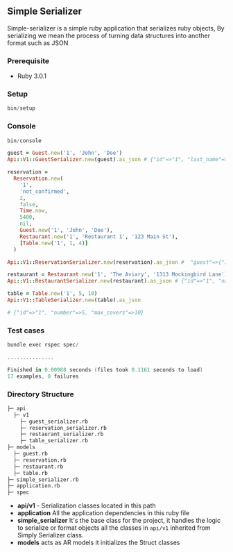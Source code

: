## Simple Serializer

Simple-serializer is a simple ruby application that serializes ruby objects, By serializing we mean the process of turning data structures into another format such as JSON

### Prerequisite

- Ruby 3.0.1

### Setup

```powershell
bin/setup
```

### Console

```powershell
bin/console
```

```ruby
guest = Guest.new('1', 'John', 'Doe')
Api::V1::GuestSerializer.new(guest).as_json # {"id"=>"1", "last_name"=>"Doe", "first_name"=>"John"}
```

```ruby
reservation =
  Reservation.new(
    '1',
    'not_confirmed',
    2,
    false,
    Time.now,
    5400,
    nil,
    Guest.new('1', 'John', 'Doe'),
    Restaurant.new('1', 'Restaurant 1', '123 Main St'),
    [Table.new('1', 1, 4)]
  )

Api::V1::ReservationSerializer.new(reservation).as_json #  "guest"=>{"id"=>"1", "last_name"=>"Doe", "first_name"=>"John"}, "restaurant"=>{"id"=>"1", "name"=>"Restaurant 1", "address"=>"123 Main St"}, "updated_at"=>"2022-03-06T23:27:21+02:00",  "created_at"=>"2022-03-06T23:27:21+02:00",  "notes"=>nil,  "duration"=>5400,  "start_time"=>"2022-03-06T23:26:37+02:00",  "walk_in"=>false,  "covers"=>2,  "status"=>"not_confirmed", {"id"=>"1","tables"=>[{"id"=>"1", "number"=>1, "max_covers"=>4}]}
```

```ruby
restaurant = Restaurant.new('1', 'The Aviary', '1313 Mockingbird Lane')
Api::V1::RestaurantSerializer.new(restaurant).as_json # {"id"=>"1", "name"=>"The Aviary", "address"=>"1313 Mockingbird Lane"}
```

```ruby
table = Table.new('1', 5, 10)
Api::V1::TableSerializer.new(table).as_json

# {"id"=>"1", "number"=>5, "max_covers"=>10}
```

### Test cases

```powershell
bundle exec rspec spec/

...............

Finished in 0.00988 seconds (files took 0.1161 seconds to load)
17 examples, 0 failures
```

### Directory Structure

```sh
├─ api
  ├─ v1
    ├─ guest_serializer.rb
    ├─ reservation_serializer.rb
    ├─ restaurant_serializer.rb
    ├─ table_serializer.rb
├─ models
  ├─ guest.rb
  ├─ reservation.rb
  ├─ restaurant.rb
  ├─ table.rb
├─ simple_serializer.rb
├─ application.rb
├─ spec
```

- **api/v1** - Serialization classes located in this path
- **application** All the application dependencies in this ruby file
- **simple_serializer** It's the base class for the project, it handles the logic to serialize or format objects all the classes in `api/v1` inherited from Simply Serializer class.
- **models** acts as AR models it initializes the Struct classes
